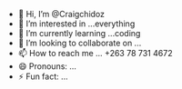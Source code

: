 - 👋 Hi, I’m @Craigchidoz
- 👀 I’m interested in ...everything 
- 🌱 I’m currently learning ...coding
- 💞️ I’m looking to collaborate on ...
- 📫 How to reach me ... +263 78 731 4672
- 😄 Pronouns: ...
- ⚡ Fun fact: ...

<!---
Craigchidoz/Craigchidoz is a ✨ special ✨ repository because its `README.md` (this file) appears on your GitHub profile.
You can click the Preview link to take a look at your changes.
--->
